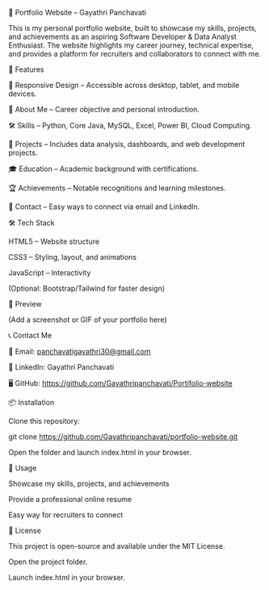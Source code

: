 💼 Portfolio Website – Gayathri Panchavati

This is my personal portfolio website, built to showcase my skills, projects, and achievements as an aspiring Software Developer & Data Analyst Enthusiast. The website highlights my career journey, technical expertise, and provides a platform for recruiters and collaborators to connect with me.

🚀 Features

📱 Responsive Design – Accessible across desktop, tablet, and mobile devices.

🙋 About Me – Career objective and personal introduction.

🛠️ Skills – Python, Core Java, MySQL, Excel, Power BI, Cloud Computing.

📂 Projects – Includes data analysis, dashboards, and web development projects.

🎓 Education – Academic background with certifications.

🏆 Achievements – Notable recognitions and learning milestones.

📩 Contact – Easy ways to connect via email and LinkedIn.

🛠️ Tech Stack

HTML5 – Website structure

CSS3 – Styling, layout, and animations

JavaScript – Interactivity

(Optional: Bootstrap/Tailwind for faster design)

📸 Preview

(Add a screenshot or GIF of your portfolio here)

📞 Contact Me

📧 Email: panchavatigayathri30@gmail.com

🔗 LinkedIn: Gayathri Panchavati

🖥️ GitHub: https://github.com/Gayathripanchavati/Portifolio-website

📦 Installation

Clone this repository:

git clone https://github.com/Gayathripanchavati/portfolio-website.git


Open the folder and launch index.html in your browser.

🎯 Usage

Showcase my skills, projects, and achievements

Provide a professional online resume

Easy way for recruiters to connect

📜 License

This project is open-source and available under the MIT License.




Open the project folder.

Launch index.html in your browser.

